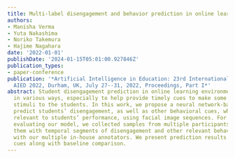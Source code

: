 ```yaml
---
title: Multi-label disengagement and behavior prediction in online learning
authors:
- Manisha Verma
- Yuta Nakashima
- Noriko Takemura
- Hajime Nagahara
date: '2022-01-01'
publishDate: '2024-01-15T05:01:00.927846Z'
publication_types:
- paper-conference
publication: '*Artificial Intelligence in Education: 23rd International Conference,
  AIED 2022, Durham, UK, July 27--31, 2022, Proceedings, Part I*'
abstract: Student disengagement prediction in online learning environments is beneficial
  in various ways, especially to help provide timely cues to make some feedback or
  stimuli to the students. In this work, we propose a neural network-based model to
  predict students’ disengagement, as well as other behavioral cues, which might be
  relevant to students’ performance, using facial image sequences. For training and
  evaluating our model, we collected samples from multiple participants and annotated
  them with temporal segments of disengagement and other relevant behavioral cues
  with our multiple in-house annotators. We present prediction results of all behavior
  cues along with baseline comparison.
---
```

